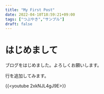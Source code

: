 ```yaml
---
title: "My First Post"
date: 2022-04-10T18:59:21+09:00
tags: ["つぶやき","サンプル"]
draft: false
---
```


# はじめまして

ブログをはじめました。よろしくお願いします。

行を追加してみます。

{{<youtube 2xkNJL4gJ9E>}}
